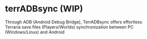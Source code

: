 # terrADBsync (WIP)
 Through ADB (Android Debug Bridge), TerrADBsync offers effortless Terraria save files (Players/Worlds) synchronization between PC (Windows/Linux) and Android 
